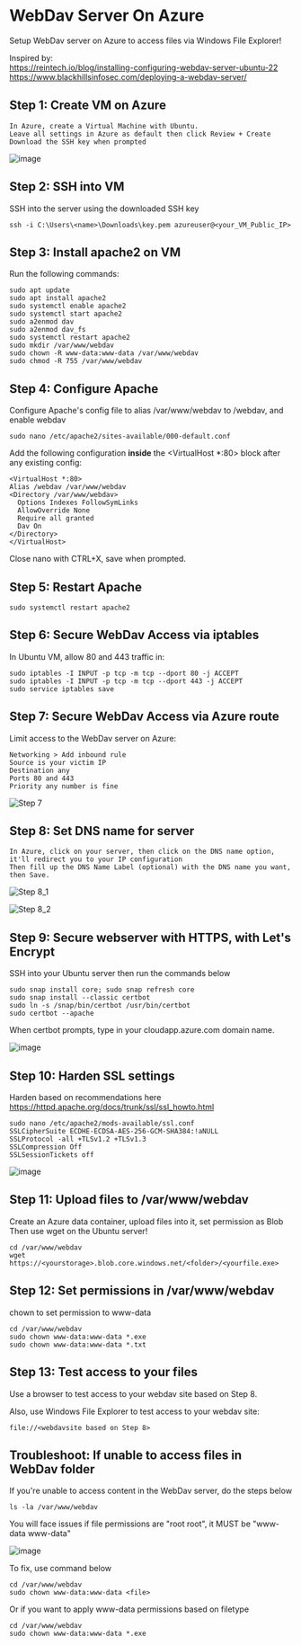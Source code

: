 # WebDav Server On Azure
Setup WebDav server on Azure to access files via Windows File Explorer!  

Inspired by:  
https://reintech.io/blog/installing-configuring-webdav-server-ubuntu-22  
https://www.blackhillsinfosec.com/deploying-a-webdav-server/

## Step 1: Create VM on Azure
```
In Azure, create a Virtual Machine with Ubuntu.
Leave all settings in Azure as default then click Review + Create
Download the SSH key when prompted
```
![image](https://github.com/benlee105/WebDavOnAzure/assets/62729308/246498dc-874f-4dff-a2d0-587d1e4f3e52)

## Step 2: SSH into VM
SSH into the server using the downloaded SSH key  
```
ssh -i C:\Users\<name>\Downloads\key.pem azureuser@<your_VM_Public_IP>
```  

## Step 3: Install apache2 on VM
Run the following commands:  
```
sudo apt update
sudo apt install apache2
sudo systemctl enable apache2
sudo systemctl start apache2
sudo a2enmod dav
sudo a2enmod dav_fs
sudo systemctl restart apache2
sudo mkdir /var/www/webdav
sudo chown -R www-data:www-data /var/www/webdav
sudo chmod -R 755 /var/www/webdav
```

## Step 4: Configure Apache
Configure Apache's config file to alias /var/www/webdav to /webdav, and enable webdav
```
sudo nano /etc/apache2/sites-available/000-default.conf
```

Add the following configuration **inside** the <VirtualHost *:80> block after any existing config:  
```
<VirtualHost *:80>
Alias /webdav /var/www/webdav
<Directory /var/www/webdav>
  Options Indexes FollowSymLinks
  AllowOverride None
  Require all granted
  Dav On
</Directory>
</VirtualHost>
```  
Close nano with CTRL+X, save when prompted.  

## Step 5: Restart Apache
```
sudo systemctl restart apache2
```

## Step 6: Secure WebDav Access via iptables
In Ubuntu VM, allow 80 and 443 traffic in:  

```
sudo iptables -I INPUT -p tcp -m tcp --dport 80 -j ACCEPT
sudo iptables -I INPUT -p tcp -m tcp --dport 443 -j ACCEPT
sudo service iptables save
```

## Step 7: Secure WebDav Access via Azure route
Limit access to the WebDav server on Azure:  

```
Networking > Add inbound rule
Source is your victim IP
Destination any
Ports 80 and 443
Priority any number is fine
```
![Step 7](https://github.com/benlee105/WebDavOnAzure/assets/62729308/46b126c7-0935-4bfc-8105-52604b94444c)


## Step 8: Set DNS name for server
```
In Azure, click on your server, then click on the DNS name option, it'll redirect you to your IP configuration
Then fill up the DNS Name Label (optional) with the DNS name you want, then Save.
```  
![Step 8_1](https://github.com/benlee105/WebDavOnAzure/assets/62729308/b532ab29-fe67-4030-bd6b-49281952b36e)
  
![Step 8_2](https://github.com/benlee105/WebDavOnAzure/assets/62729308/c0deee02-8be6-4932-ad50-d2e19139b335)


## Step 9: Secure webserver with HTTPS, with Let's Encrypt
SSH into your Ubuntu server then run the commands below  

```
sudo snap install core; sudo snap refresh core
sudo snap install --classic certbot
sudo ln -s /snap/bin/certbot /usr/bin/certbot
sudo certbot --apache
```  
When certbot prompts, type in your cloudapp.azure.com domain name.  

![image](https://github.com/benlee105/WebDavOnAzure/assets/62729308/4e6f5ace-ae36-4b95-868a-51e11fe3eb44)


## Step 10: Harden SSL settings
Harden based on recommendations here https://httpd.apache.org/docs/trunk/ssl/ssl_howto.html  
```
sudo nano /etc/apache2/mods-available/ssl.conf
SSLCipherSuite ECDHE-ECDSA-AES-256-GCM-SHA384:!aNULL
SSLProtocol -all +TLSv1.2 +TLSv1.3
SSLCompression Off
SSLSessionTickets off
```
![image](https://github.com/benlee105/WebDavOnAzure/assets/62729308/acc85449-698d-4998-84b1-039f47693e4c)


## Step 11: Upload files to /var/www/webdav
Create an Azure data container, upload files into it, set permission as Blob  
Then use wget on the Ubuntu server!  
  
```
cd /var/www/webdav
wget https://<yourstorage>.blob.core.windows.net/<folder>/<yourfile.exe>
```  

## Step 12: Set permissions in /var/www/webdav
chown to set permission to www-data  

```
cd /var/www/webdav
sudo chown www-data:www-data *.exe
sudo chown www-data:www-data *.txt
```

## Step 13: Test access to your files
Use a browser to test access to your webdav site based on Step 8.  

Also, use Windows File Explorer to test access to your webdav site:  
```
file://<webdavsite based on Step 8>
```

## Troubleshoot: If unable to access files in WebDav folder
If you're unable to access content in the WebDav server, do the steps below  

```
ls -la /var/www/webdav
```
You will face issues if file permissions are "root root", it MUST be "www-data www-data"  

![image](https://github.com/benlee105/WebDavOnAzure/assets/62729308/d93152de-ebaa-414b-a7ed-825e82aa3364)
  

To fix, use command below  
```
cd /var/www/webdav
sudo chown www-data:www-data <file>
```  

Or if you want to apply www-data permissions based on filetype  
```
cd /var/www/webdav
sudo chown www-data:www-data *.exe
```

